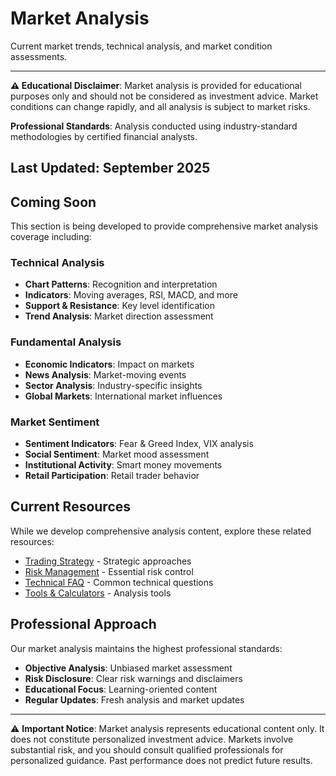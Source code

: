 # Market Analysis

Current market trends, technical analysis, and market condition assessments.

---
**⚠️ Educational Disclaimer**: Market analysis is provided for educational purposes only and should not be considered as investment advice. Market conditions can change rapidly, and all analysis is subject to market risks.

**Professional Standards**: Analysis conducted using industry-standard methodologies by certified financial analysts.

**Last Updated**: September 2025
---

## Coming Soon

This section is being developed to provide comprehensive market analysis coverage including:

### Technical Analysis
- **Chart Patterns**: Recognition and interpretation
- **Indicators**: Moving averages, RSI, MACD, and more
- **Support & Resistance**: Key level identification
- **Trend Analysis**: Market direction assessment

### Fundamental Analysis  
- **Economic Indicators**: Impact on markets
- **News Analysis**: Market-moving events
- **Sector Analysis**: Industry-specific insights
- **Global Markets**: International market influences

### Market Sentiment
- **Sentiment Indicators**: Fear & Greed Index, VIX analysis
- **Social Sentiment**: Market mood assessment
- **Institutional Activity**: Smart money movements
- **Retail Participation**: Retail trader behavior

## Current Resources

While we develop comprehensive analysis content, explore these related resources:

- [Trading Strategy](/insights/trading-strategy/) - Strategic approaches
- [Risk Management](/resources/personal-finance-tips/risk-management/) - Essential risk control
- [Technical FAQ](/resources/tutorials/faq/technical) - Common technical questions
- [Tools & Calculators](/resources/useful-links/tools/) - Analysis tools

## Professional Approach

Our market analysis maintains the highest professional standards:

- **Objective Analysis**: Unbiased market assessment
- **Risk Disclosure**: Clear risk warnings and disclaimers  
- **Educational Focus**: Learning-oriented content
- **Regular Updates**: Fresh analysis and market updates

---

⚠️ **Important Notice**: Market analysis represents educational content only. It does not constitute personalized investment advice. Markets involve substantial risk, and you should consult qualified professionals for personalized guidance. Past performance does not predict future results.
